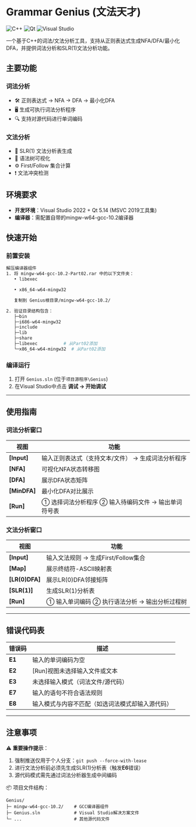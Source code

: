 # Grammar Genius (文法天才)

![C++](https://img.shields.io/badge/C++-17-blue?logo=cplusplus)
![Qt](https://img.shields.io/badge/Qt-5.14-green?logo=qt)
![Visual Studio](https://img.shields.io/badge/Visual%20Studio-2022-purple?logo=visual-studio)

一个基于C++的词法/文法分析工具，支持从正则表达式生成NFA/DFA/最小化DFA，并提供词法分析和SLR(1)文法分析功能。

## 主要功能

### 词法分析
- 🛠️ 正则表达式 → NFA → DFA → 最小化DFA
- 🖥️ 生成可执行词法分析程序
- 🔍 支持对源代码进行单词编码

### 文法分析
- 📜 SLR(1) 文法分析表生成
- 🌳 语法树可视化
- ⚙️ First/Follow 集合计算
- ❗ 文法冲突检测

## 环境要求
- **开发环境**：Visual Studio 2022 + Qt 5.14 (MSVC 2019工具集)
- **编译器**：需配置自带的mingw-w64-gcc-10.2编译器

## 快速开始

### 前置安装
```bash
解压编译器组件
1. 将 mingw-w64-gcc-10.2-Part02.rar 中的以下文件夹：
   • libexec

   • x86_64-w64-mingw32

   复制到 Genius根目录/mingw-w64-gcc-10.2/

2. 验证目录结构包含：
   ├─bin
   ├─i686-w64-mingw32
   ├─include
   ├─lib
   ├─share
   ├─libexec          # 从Part02添加
   └─x86_64-w64-mingw32  # 从Part02添加
```

### 编译运行
1. 打开 `Genius.sln` (位于`项目源程序\Genius`)
2. 在Visual Studio中点击 **调试 → 开始调试**

---

## 使用指南

### 词法分析窗口
| 视图         | 功能                                                                 |
|--------------|----------------------------------------------------------------------|
| **[Input]**  | 输入正则表达式（支持文本/文件） → 生成词法分析程序                   |
| **[NFA]**    | 可视化NFA状态转移图                                                 |
| **[DFA]**    | 展示DFA状态矩阵                                                     |
| **[MinDFA]** | 最小化DFA对比展示                                                   |
| **[Run]**    | ① 选择词法分析程序 ② 输入待编码文件 → 输出单词符号表                |

### 文法分析窗口
| 视图             | 功能                                                                 |
|------------------|----------------------------------------------------------------------|
| **[Input]**      | 输入文法规则 → 生成First/Follow集合                                 |
| **[Map]**        | 展示终结符-ASCII映射表                                              |
| **[LR(0)DFA]**   | 展示LR(0)DFA邻接矩阵                                                |
| **[SLR(1)]**     | 生成SLR(1)分析表                                                    |
| **[Run]**        | ① 输入单词编码 ② 执行语法分析 → 输出分析过程树                      |

---

## 错误代码表
| 错误码 | 描述                                                                 |
|--------|----------------------------------------------------------------------|
| **E1** | 输入的单词编码为空                                                  |
| **E2** | [Run]视图未选择输入文件或文本                                        |
| **E3** | 未选择输入模式（词法文件/源代码）                                    |
| **E7** | 输入的语句不符合语法规则                                            |
| **E8** | 输入模式与内容不匹配（如选词法模式却输入源代码）                     |

---

## 注意事项
⚠️ **重要操作提示**：
1. 强制推送仅用于个人分支：`git push --force-with-lease`
2. 进行文法分析前必须先生成SLR(1)分析表（触发**E6**错误）
3. 源代码模式需先通过词法分析器生成中间编码

📦 项目文件结构：
```
Genius/
├─ mingw-w64-gcc-10.2/    # GCC编译器组件
├─ Genius.sln             # Visual Studio解决方案文件
└─ ...                    # 其他源代码文件
